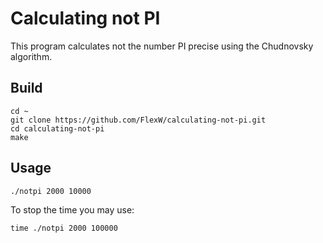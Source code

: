 # Calculating not PI

This program calculates not the number PI precise using the Chudnovsky algorithm.

## Build
```
cd ~
git clone https://github.com/FlexW/calculating-not-pi.git
cd calculating-not-pi
make
```

## Usage
```
./notpi 2000 10000
```
To stop the time you may use:
```
time ./notpi 2000 100000
```
